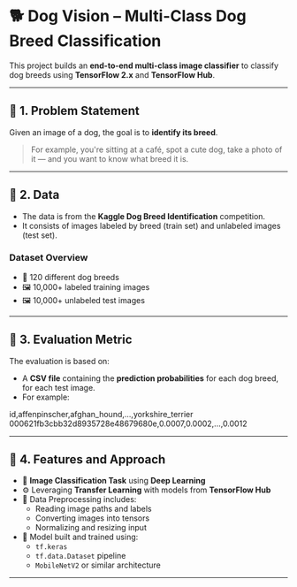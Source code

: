 # 🐕 Dog Vision – Multi-Class Dog Breed Classification

This project builds an **end-to-end multi-class image classifier** to classify dog breeds using **TensorFlow 2.x** and **TensorFlow Hub**.

---

## 🚩 1. Problem Statement

Given an image of a dog, the goal is to **identify its breed**.

> For example, you're sitting at a café, spot a cute dog, take a photo of it — and you want to know what breed it is.

---

## 📂 2. Data

- The data is from the **Kaggle Dog Breed Identification** competition.
- It consists of images labeled by breed (train set) and unlabeled images (test set).

### Dataset Overview

- 🐶 120 different dog breeds
- 🖼️ 10,000+ labeled training images
- 🖼️ 10,000+ unlabeled test images

---

## 🎯 3. Evaluation Metric

The evaluation is based on:
- A **CSV file** containing the **prediction probabilities** for each dog breed, for each test image.
- For example:

id,affenpinscher,afghan_hound,...,yorkshire_terrier
000621fb3cbb32d8935728e48679680e,0.0007,0.0002,...,0.0012


---

## 🧠 4. Features and Approach

- 🧱 **Image Classification Task** using **Deep Learning**
- ⚙️ Leveraging **Transfer Learning** with models from **TensorFlow Hub**
- 🧪 Data Preprocessing includes:
  - Reading image paths and labels
  - Converting images into tensors
  - Normalizing and resizing input
- 🧰 Model built and trained using:
  - `tf.keras`
  - `tf.data.Dataset` pipeline
  - `MobileNetV2` or similar architecture

---
